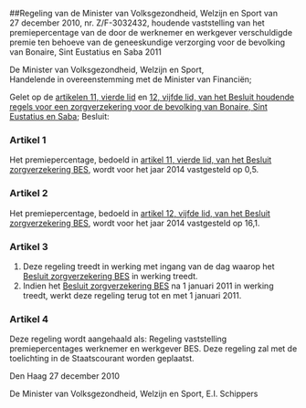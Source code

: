<meta http-equiv='Content-Type' content='text/html; charset=utf-8' />

##Regeling van de Minister van Volksgezondheid, Welzijn en Sport van 27 december 2010, nr. Z/F-3032432, houdende vaststelling van het premiepercentage van de door de werknemer en werkgever verschuldigde premie ten behoeve van de geneeskundige verzorging voor de bevolking van Bonaire, Sint Eustatius en Saba 2011

De Minister van Volksgezondheid, Welzijn en Sport,  
Handelende in overeenstemming met de Minister van Financiën;

Gelet op de [artikelen 11, vierde lid](../../../../../../../../../AMvB-BES/besluit/zorgverzekering/bes/BWBR0029404/README.md) en [12, vijfde lid, van het Besluit houdende regels voor een zorgverzekering voor de bevolking van Bonaire, Sint Eustatius en Saba](../../../../../../../../../AMvB-BES/besluit/zorgverzekering/bes/BWBR0029404/README.md);
Besluit:    

### Artikel  1  

Het premiepercentage, bedoeld in [artikel 11, vierde lid, van het Besluit zorgverzekering BES](../../../../../../../../../AMvB-BES/besluit/zorgverzekering/bes/BWBR0029404/README.md), wordt voor het jaar 2014 vastgesteld op 0,5. 

### Artikel  2  

Het premiepercentage, bedoeld in [artikel 12, vijfde lid, van het Besluit zorgverzekering BES](../../../../../../../../../AMvB-BES/besluit/zorgverzekering/bes/BWBR0029404/README.md), wordt voor het jaar 2014 vastgesteld op 16,1. 

### Artikel  3  

1.  Deze regeling treedt in werking met ingang van de dag waarop het [Besluit zorgverzekering BES](../../../../../../../../../AMvB-BES/besluit/zorgverzekering/bes/BWBR0029404/README.md) in werking treedt.   
2.  Indien het [Besluit zorgverzekering BES](../../../../../../../../../AMvB-BES/besluit/zorgverzekering/bes/BWBR0029404/README.md) na 1 januari 2011 in werking treedt, werkt deze regeling terug tot en met 1 januari 2011.  

### Artikel  4  

Deze regeling wordt aangehaald als: Regeling vaststelling premiepercentages werknemer en werkgever BES. 
Deze regeling zal met de toelichting in de Staatscourant worden geplaatst.   

Den Haag 
27 december 2010   

De 
Minister van Volksgezondheid, Welzijn en Sport, 
E.I. Schippers     
